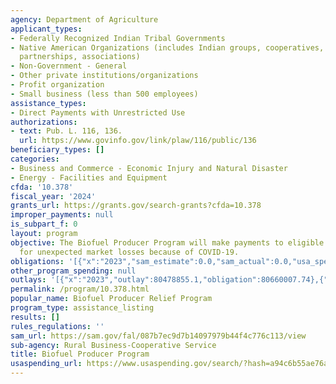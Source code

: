 ```yaml
---
agency: Department of Agriculture
applicant_types:
- Federally Recognized Indian Tribal Governments
- Native American Organizations (includes Indian groups, cooperatives, corporations,
  partnerships, associations)
- Non-Government - General
- Other private institutions/organizations
- Profit organization
- Small business (less than 500 employees)
assistance_types:
- Direct Payments with Unrestricted Use
authorizations:
- text: Pub. L. 116, 136.
  url: https://www.govinfo.gov/link/plaw/116/public/136
beneficiary_types: []
categories:
- Business and Commerce - Economic Injury and Natural Disaster
- Energy - Facilities and Equipment
cfda: '10.378'
fiscal_year: '2024'
grants_url: https://grants.gov/search-grants?cfda=10.378
improper_payments: null
is_subpart_f: 0
layout: program
objective: The Biofuel Producer Program will make payments to eligible biofuel producers
  for unexpected market losses because of COVID-19.
obligations: '[{"x":"2023","sam_estimate":0.0,"sam_actual":0.0,"usa_spending_actual":80660007.74},{"x":"2024","sam_estimate":0.0,"sam_actual":0.0,"usa_spending_actual":0.0},{"x":"2025","sam_estimate":0.0,"sam_actual":0.0,"usa_spending_actual":0.0}]'
other_program_spending: null
outlays: '[{"x":"2023","outlay":80478855.1,"obligation":80660007.74},{"x":"2024","outlay":0.0,"obligation":0.0},{"x":"2025","outlay":0.0,"obligation":0.0}]'
permalink: /program/10.378.html
popular_name: Biofuel Producer Relief Program
program_type: assistance_listing
results: []
rules_regulations: ''
sam_url: https://sam.gov/fal/087b7ec9d7b14097979b44f4c776c113/view
sub-agency: Rural Business-Cooperative Service
title: Biofuel Producer Program
usaspending_url: https://www.usaspending.gov/search/?hash=a94c6b55ae76a247b90d239a7709c364
---
```

